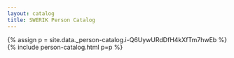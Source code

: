 ```yaml
---
layout: catalog
title: SWERIK Person Catalog
---
```

{% assign p = site.data._person-catalog.i-Q6UywURdDfH4kXfTm7hwEb %}
{% include person-catalog.html p=p %}


